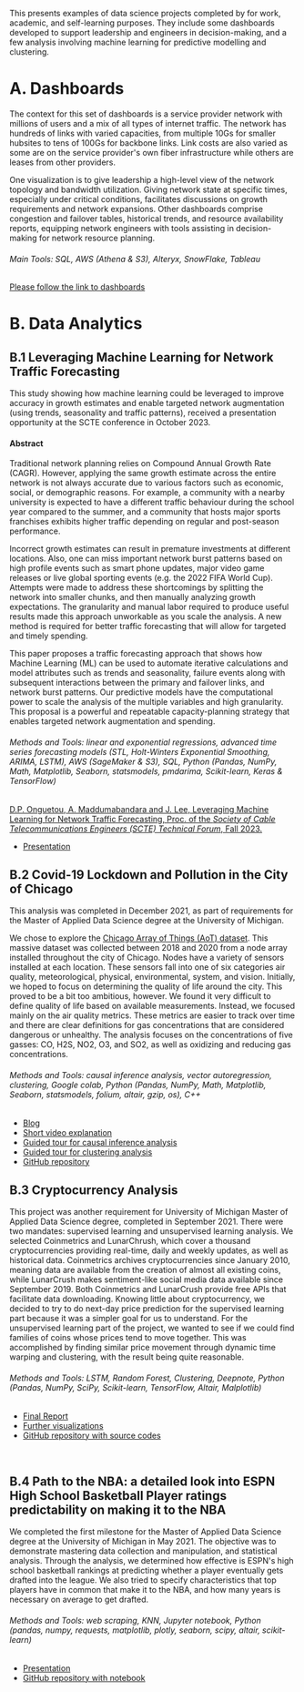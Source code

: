 This presents examples of data science projects completed by for work, academic, and self-learning purposes. They include some dashboards developed to support leadership and engineers in decision-making, and a few analysis involving machine learning for predictive modelling and clustering.

<!-- This webpage provides examples of data science projects completed by Diane for work, academic, and self-learning purposes. Those studies encompasses a broad range of skills including: 
- RESEARCH SKILLS: critical thinking; qualitative inquiry; study design (questions, hypothesis, methodology); technical writing; oral presentation to both leadership and technical audiences
- METHODS: web scraping, databases and cloud computing; data wrangling and data manipulation; visualization and dashboarding; statistical analysis; data mining and machine learning for causal inference analysis, network and social media analysis, learning analysis, and NLP
- TOOLSET: SQL and key-value NoSQL; Python programming for data analysis; AWS cloud computing (SageMaker, S3, Athena); SnowFlake; Alteryx; Tableau; Power BI
<br>
-->

# A. Dashboards
The context for this set of dashboards is a service provider network with millions of users and a mix of all types of internet traffic. The network has hundreds of links with varied capacities, from multiple 10Gs for smaller hubsites to tens of 100Gs for backbone links. Link costs are also varied as some are on the service provider's own fiber infrastructure while others are leases from other providers.

One visualization is to give leadership a high-level view of the network topology and bandwidth utilization. Giving network state at specific times, especially under critical conditions, facilitates discussions on growth requirements and network expansions. 
Other dashboards comprise congestion and failover tables, historical trends, and resource availability reports, equipping network engineers with tools assisting in decision-making for network resource planning.
###### Main Tools: SQL, AWS (Athena & S3), Alteryx, SnowFlake, Tableau

[Please follow the link to dashboards](https://dianemads.github.io/dashboards/)

<!-- Please click on the title to browse through a few examples of dashboards developed for various audiences including leadership, engineering and operations of an ISP. 
##### Tools: SQL, AWS Athena & S3, Alteryx, SnowFlake, Tableau
<br>
-->

# B. Data Analytics
## B.1 Leveraging Machine Learning for Network Traffic Forecasting
This study showing how machine learning could be leveraged to improve accuracy in growth estimates and enable targeted network augmentation (using trends, seasonality and traffic patterns), received a presentation opportunity at the SCTE conference in October 2023.

#### Abstract
Traditional network planning relies on Compound Annual Growth Rate (CAGR). However, applying the same growth estimate across the entire network is not always accurate due to various factors such as economic, social, or demographic reasons. For example, a community with a nearby university is expected to have a different traffic behaviour during the school year compared to the summer, and a community that hosts major sports franchises exhibits higher traffic depending on regular and post-season performance.

Incorrect growth estimates can result in premature investments at different locations. Also, one can miss important network burst patterns based on high profile events such as smart phone updates, major video game releases or live global sporting events (e.g. the 2022 FIFA World Cup). Attempts were made to address these shortcomings by splitting the network into smaller chunks, and then manually analyzing growth expectations. The granularity and manual labor required to produce useful results made this approach unworkable as you scale the analysis. A new method is required for better traffic forecasting that will allow for targeted and timely spending.

This paper proposes a traffic forecasting approach that shows how Machine Learning (ML) can be used to automate iterative calculations and model attributes such as trends and seasonality, failure events along with subsequent interactions between the primary and failover links, and network burst patterns. Our predictive models have the computational power to scale the analysis of the multiple variables and high granularity. This proposal is a powerful and repeatable capacity-planning strategy that enables targeted network augmentation and spending.

###### Methods and Tools: linear and exponential regressions, advanced time series forecasting models (STL, Holt-Winters Exponential Smoothing, ARIMA, LSTM), AWS (SageMaker & S3), SQL, Python (Pandas, NumPy, Math, Matplotlib, Seaborn, statsmodels, pmdarima, Scikit-learn, Keras & TensorFlow)

[D.P. Onguetou, A. Maddumabandara and J. Lee, Leveraging Machine Learning for Network Traffic Forecasting, Proc. of the <em>Society of Cable Telecommunications Engineers (SCTE) Technical Forum</em>, Fall 2023.](https://www.nctatechnicalpapers.com/Paper/2023/3580_Lee_5100_paper)
- <a href="https://github.com/dianeMADS/traffic-forecasting/blob/main/assets/3580_DPO_5100_presentation.pdf">Presentation</a> 

<!-- [github](https://github.com/dianeMADS/traffic-forecasting/tree/main)
-->

## B.2 Covid-19 Lockdown and Pollution in the City of Chicago
This analysis was completed in December 2021, as part of requirements for the Master of Applied Data Science degree at the University of Michigan. 

We chose to explore  the [Chicago Array of Things (AoT) dataset](http://arrayofthings.github.io/). This massive dataset was collected between 2018 and 2020 from a node array installed throughout the city of Chicago. Nodes have a variety of sensors installed at each location. These sensors fall into one of six categories air quality, meteorological, physical, environmental, system, and vision. Initially, we hoped to focus on determining the quality of life around the city. This proved to be a bit too ambitious, however. We found it very difficult to define quality of life based on available measurements. Instead, we focused mainly on the air quality metrics. These metrics are easier to track over time and there are clear definitions for gas concentrations that are considered dangerous or unhealthy. The analysis focuses on the concentrations of five gasses: CO, H2S, NO2, O3, and SO2, as well as oxidizing and reducing gas concentrations.

###### Methods and Tools: causal inference analysis, vector autoregression, clustering, Google colab, Python (Pandas, NumPy, Math, Matplotlib, Seaborn, statsmodels, folium, altair, gzip, os), C++

- [Blog](https://dianemads-capstone-streamlitstreamlit-hyz5lm.streamlit.app/)
- [Short video explanation](https://drive.google.com/file/d/13i5_bAYNkdLmUPxKhUNY_RBTNTcorssL/view?usp=sharing)
- [Guided tour for causal inference analysis](https://colab.research.google.com/drive/1d4nclhPZjrF58zoMY0_WiKBNh8j3n16a?usp=sharing)
- [Guided tour for clustering analysis](https://colab.research.google.com/drive/1cOF5HxLqgX7ctv5Kh9x1HmH6RCngOZdk?usp=sharing)
- [GitHub repository](https://github.com/dianeMADS/capstone)

## B.3 Cryptocurrency Analysis
This project was another requirement for University of Michigan Master of Applied Data Science degree, completed in September 2021. There were two mandates: supervised learning and unsupervised learning analysis. We selected Coinmetrics and LunarChrush, which cover a thousand cryptocurrencies providing real-time, daily and weekly updates, as well as historical data. Coinmetrics archives cryptocurrencies since January 2010, meaning data are available from the creation of almost all existing coins, while LunarCrush makes sentiment-like social media data available since September 2019. Both Coinmetrics and LunarCrush provide free APIs that facilitate data downloading. Knowing little about cryptocurrency, we decided to try to do next-day price prediction for the supervised learning part because it was a simpler goal for us to understand. For the unsupervised learning part of the project, we wanted to see if we could find families of coins whose prices tend to move together. This was accomplished by finding similar price movement through dynamic time warping and clustering, with the result being quite reasonable.

###### Methods and Tools: LSTM, Random Forest, Clustering, Deepnote, Python (Pandas, NumPy, SciPy, Scikit-learn, TensorFlow, Altair, Malplotlib)

- [Final Report](https://github.com/dianeMADS/milestone2/blob/main/report/MADS-milestone2-Onguetou-Nikolsky.pdf)
- [Further visualizations](https://dianemads-milestone2-i4rryagqxtyey26mafg5eb.streamlit.app/)
- [GitHub repository with source codes](https://github.com/dianeMADS/milestone2)
<br>

## B.4 Path to the NBA: a detailed look into ESPN High School Basketball Player ratings predictability on making it to the NBA
We completed the first milestone for the Master of Applied Data Science degree at the University of Michigan in May 2021. The objective was to demonstrate mastering data collection and manipulation, and statistical analysis. Through the analysis, we determined how effective is ESPN's high school basketball rankings at predicting whether a player eventually gets drafted into the league. We also tried to specify characteristics that top players have in common that make it to the NBA, and how many years is necessary on average to get drafted.

###### Methods and Tools: web scraping, KNN, Jupyter notebook, Python (pandas, numpy, requests, matplotlib, plotly, seaborn, scipy, altair, scikit-learn)

- <a href="https://github.com/dianeMADS/milestone1/blob/main/ESPN-to-NBA%20vFinal-1.pdf">Presentation</a>
- [GitHub repository with notebook](https://github.com/dianeMADS/milestone1)

[//]: # (# D. Self-Learning)
[//]: # (D.1 Data Manipulation)

